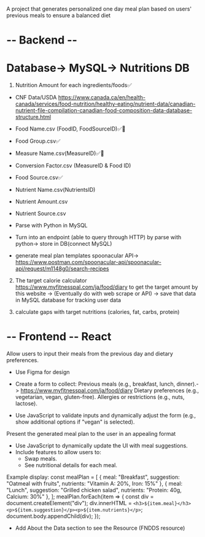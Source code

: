 A project that generates personalized one day meal plan based on users' previous meals to ensure a balanced diet

# -- Backend -- 
# Database-> MySQL-> Nutritions DB
1. Nutrition Amount for each ingredients/foods✅
- CNF Data/USDA https://www.canada.ca/en/health-canada/services/food-nutrition/healthy-eating/nutrient-data/canadian-nutrient-file-compilation-canadian-food-composition-data-database-structure.html 
 - Food Name.csv (FoodID, FoodSourceID)✅🚨
 - Food Group.csv✅
 - Measure Name.csv(MeasureID)✅🚨
 - Conversion Factor.csv (MeasureID & Food ID)
 - Food Source.csv✅
 - Nutrient Name.csv(NutrientsID)
 - Nutrient Amount.csv
 - Nutrient Source.csv

- Parse with Python in MySQL

- Turn into an endpoint (able to query through HTTP) by parse with python-> store in DB(connect MySQL)

- generate meal plan templates 
   spoonacular API-> https://www.postman.com/spoonacular-api/spoonacular-api/request/m1148g0/search-recipes 


2. The target calorie calculator
https://www.myfitnesspal.com/ja/food/diary to get the target amount by this website
-> (Eventually do with web scrape or API)
-> save that data in MySQL database for tracking user data

3. calculate gaps with target nutritions (calories, fat, carbs, protein)




# -- Frontend -- React
Allow users to input their meals from the previous day and dietary preferences.

- Use Figma for design

- Create a form to collect:
  Previous meals (e.g., breakfast, lunch, dinner).-> https://www.myfitnesspal.com/ja/food/diary 
  Dietary preferences (e.g., vegetarian, vegan, gluten-free).
  Allergies or restrictions (e.g., nuts, lactose).

- Use JavaScript to validate inputs and dynamically adjust the form (e.g., show additional options if "vegan" is selected).


Present the generated meal plan to the user in an appealing format

- Use JavaScript to dynamically update the UI with meal suggestions.
- Include features to allow users to:
  - Swap meals.
  - See nutritional details for each meal.
  
Example display: const mealPlan = [
    { meal: "Breakfast", suggestion: "Oatmeal with fruits", nutrients: "Vitamin A: 20%, Iron: 15%" },
    { meal: "Lunch", suggestion: "Grilled chicken salad", nutrients: "Protein: 40g, Calcium: 30%" },
];
mealPlan.forEach(item => {
    const div = document.createElement("div");
    div.innerHTML = `<h3>${item.meal}</h3><p>${item.suggestion}</p><p>${item.nutrients}</p>`;
    document.body.appendChild(div);
});

- Add About the Data section to see the Resource (FNDDS resource)